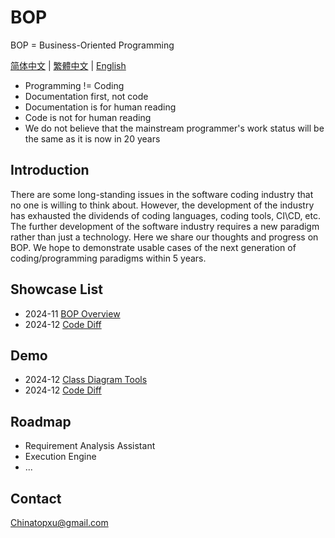# BOP

BOP = Business-Oriented Programming

[简体中文](./zh-CN/README.md) | [繁體中文](./zh-TW/README.md) | [English](./en/README.md)

* Programming != Coding
* Documentation first, not code
* Documentation is for human reading
* Code is not for human reading
* We do not believe that the mainstream programmer's work status will be the same as it is now in 20 years

## Introduction

There are some long-standing issues in the software coding industry that no one is willing to think about. However, the development of the industry has exhausted the dividends of coding languages, coding tools, CI\CD, etc. The further development of the software industry requires a new paradigm rather than just a technology. Here we share our thoughts and progress on BOP. We hope to demonstrate usable cases of the next generation of coding/programming paradigms within 5 years.

## Showcase List

- 2024-11 [BOP Overview](./en/202411/BOPOverview/README.md)
- 2024-12 [Code Diff](./en/202412/CodeDiff/README.md)

## Demo

- 2024-12 [Class Diagram Tools](https://www.ba2ops.com/tools/class-diagram)
- 2024-12 [Code Diff](https://www.ba2ops.com/tools/code-diff)

## Roadmap

* Requirement Analysis Assistant
* Execution Engine
* ...

## Contact

Chinatopxu@gmail.com
